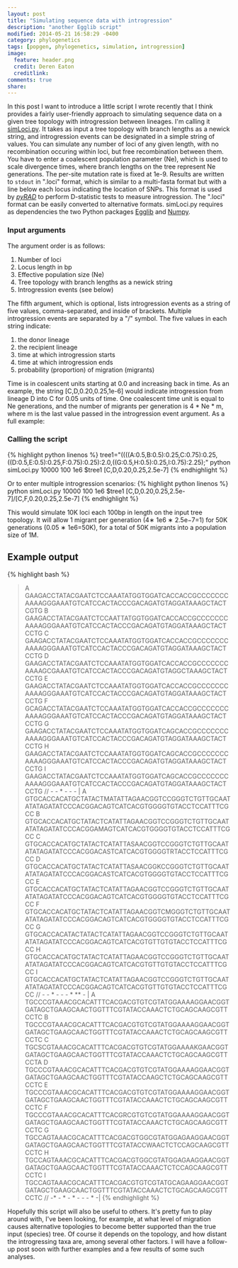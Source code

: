 ```yaml
---
layout: post
title: "Simulating sequence data with introgression"
description: "another Egglib script"
modified: 2014-05-21 16:58:29 -0400
category: phylogenetics
tags: [popgen, phylogenetics, simulation, introgression]
image:
  feature: header.png
  credit: Deren Eaton
  creditlink: 
comments: true
share: 
---
```


In this post I want to introduce a little script I wrote recently that I think provides a fairly user-friendly approach to simulating sequence data on a given tree topology with introgression between lineages. I'm calling it [simLoci.py](/software/). It takes as input a tree topology with branch lengths as a newick string, and introgression events can be designated in a simple string of values. You can simulate any number of loci of any given length, with no recombination occuring within loci, but free recombination between them. You have to enter a coalescent population parameter (Ne), which is used to scale divergence times, where branch lengths on the tree represent Ne generations. The per-site mutation rate is fixed at 1e-9. Results are written to `stdout` in ".loci" format, which is similar to a multi-fasta format but with a line below each locus indicating the location of SNPs. This format is used by [_pyRAD_](/software/) to perform D-statistic tests to measure introgression. The ".loci" format can be easily converted to alternative formats. simLoci.py requires as dependencies the two Python packages [Egglib](http://egglib.sourceforge.net/) and [Numpy](http://www.numpy.org/). 

### Input arguments
The argument order is as follows:  

1. Number of loci
2. Locus length in bp
3. Effective population size (Ne)
4. Tree topology with branch lengths as a newick string 
5. Introgression events (see below)

The fifth argument, which is optional, lists introgression events as a string of five values, comma-separated, and inside of brackets. Multiple introgression events are separated by a "/" symbol. The five values in each string indicate:  

1. the donor lineage
2. the recipient lineage
3. time at which introgression starts
4. time at which introgression ends
5. probability (proportion) of migration (migrants)

Time is in coalescent units starting at 0.0 and increasing back in time. As an example, the string [C,D,0.20,0.25,1e-6] would indicate introgression from lineage D into C for 0.05 units of time. One coalescent time unit is equal to Ne generations, and the number of migrants per generation is 4 * Ne * m, where m is the last value passed in the introgression event argument. As a full example:  

### Calling the script
{% highlight python linenos %}
tree1="((((A:0.5,B:0.5):0.25,C:0.75):0.25,((D:0.5,E:0.5):0.25,F:0.75):0.25):2.0,((G:0.5,H:0.5):0.25,I:0.75):2.25);"
python simLoci.py 10000 100 1e6 $tree1 [C,D,0.20,0.25,2.5e-7]
{% endhighlight %}

Or to enter multiple introgression scenarios:
{% highlight python linenos %}
python simLoci.py 10000 100 1e6 $tree1 [C,D,0.20,0.25,2.5e-7]/[C,F,0.20,0.25,2.5e-7]
{% endhighlight %}

This would simulate 10K loci each 100bp in length on the input tree topology. It will allow 1 migrant per generation (4∗ 1e6 ∗ 2.5e−7=1) for 50K generations (0.05 ∗ 1e6=50K), for a total of 50K migrants into a population size of 1M.


## Example output
{% highlight bash %}
>A         GAAGACCTATACGAATCTCCAAATATGGTGGATCACCACCGCCCCCCCAAAAGGGAAATGTCATCCACTACCCGACAGATGTAGGATAAAGCTACTCGTG
>B         GAAGACCTATACGAATCTCCAATTATGGTGGATCACCACCGCCCCCCCAAAAGGGAAATGTCATCCACTACCCGACAGATGTAGGATAAAGCTACTCCTG
>C         GAAGACCTATACGAATCTCCAAATATGGTGGATCACCACCGCCCCCCCAAAAGGGAAATGTCATCCACTACCCGACAGATGTAGGATAAAGCTACTCCTG
>D         GAAGACCTATACGAATCTCCAAATATGGTGGATCACCACCGCCCCCCCAAAAGCGAAATGTCATCCACTACCCGACAGATGTAGGCTAAAGCTACTCCTG
>E         GAAGACCTATACGAATCTCCAAATATGGTGGATCACCACCGCCCCCCCAAAAGGGAAATGTCATCCACTACCCGACAGATGTAGGATAAAGCTACTCCTG
>F         GCAGACCTATACGAATCTCCAAATATGGTGGATCACCACCGCCCCCCCAAAAGGGAAATGTCATCCACTACCCGACAGATGTAGGATAAAGCTACTCCTG
>G         GAAGACCTATACGAATCTCCAAATATGGTGGATCAGCACCGCCCCCCCAAAAGGGAAATGTCATCCACTACCCGACAGATGTAGGATAAAGCTACTCCTG
>H         GAAGACCTATACGAATCTCCAAATATGGTGGATCAGCACCGCCCCCCCAAAAGGGAAATGTCATCCACTACCCGACAGATGTAGGATAAAGCTACTCCTG
>I         GAAGACCTATACGAATCTCCAAATATGGTGGATCAGCACCGCCCCCCCAAAAGGGAAATGTCATCCACTACCCGACAGATGTAGGATAAAGCTACTCCTG
//          -                    -            *                 -                               -           -  |
>A         GTGCACCACATGCTATACTMATATTAGAACGGTCCGGGTCTGTTGCAATATATAGATATCCCACGGACAGTCATCACGTGGGGTGTACCTCCATTTCGCC
>B         GTGCACCACATGCTATACTCATATTAGAACGGTCCGGGTCTGTTGCAATATATAGATATCCCACGGAMAGTCATCACGTGGGGTGTACCTCCATTTCGCC
>C         GTGCACCACATGCTATACTCATATTASAACGGTCCGGGTCTGTTGCAATATATAGATATCCCACGGACASTCATCACGTGGGGTRTACCTCCATTTCGCC
>D         GTGCACCACATGCTATACTCATATTASAACGGKCCGGGTCTGTTGCAATATATAGATATCCCACGGACASTCATCACGTGGGGTGTACCTCCATTTCGCC
>E         GTGCACCACATGCTATACTCATATTAGAACGGTCCGGGTCTGTTGCAATATATAGATATCCCACGGACAGTCATCACGTGGGGTGTACCTCCATTTCGCC
>F         GTGCACCACATGCTATACTCATATTAGAACGGTCMGGGTCTGTTGCAATATATAGATATCCCACGGACAGTCATCACGTGGGGTGTACCTCCATTTCGCC
>G         GTGCACCACATACTATACTCATATTAGAACGGTCCGGGTCTGTTGCAATATATAGATATCCCACGGACAGTCATCACGTGTTGTGTACCTCCATTTCGCC
>H         GTGCACCACATGCTATACTCATATTAGAACGGTCCGGGTCTGTTGCAATATATAGATATCCCACGGACAGTCATCACGTGTTGTGTACCTCCATTTCGCC
>I         GTGCACCACATGCTATACTCATATTAGAACGGTCCGGGTCTGTTGCAATATATAGATATCCCACGGACAGTCATCACGTGTTGTGTACCTCCATTTCGCC
//                    -       -      *     - -                                - *          **  -               |
>A         TGCCCGTAAACGCACATTTCACGACGTGTCGTATGGAAAAGGAACGGTGATAGCTGAAGCAACTGGTTTCGTATACCAAACTCTGCAGCAAGCGTTCCTC
>B         TGCCCGTAAACGCACATTTCACGACGTGTCGTATGGAAAAGGAACGGTGATAGCTGAAGCAACTGGTTTCGTATACCAAACTCTGCAGCAAGCGTTCCTC
>C         TGCSCGTAAACGCACATTTCACGACGTGTCGTATGGAAAAKGAACGGTGATAGCTGAAGCAACTGGTTTCGTATACCAAACTCTGCAGCAAGCGTTCCTA
>D         TGCCCGTAAACGCACATTTCACGACGTGTCGTATGGAAAAGGAACGGTGATAGCTGAAGCAACTGGTTTCGTATACCAAGCTCTGCAGCAAGCGTTCCTC
>E         TGCCCGTAAACGCACATTTCACGACGTGTCGTATGGAAAAGGAACGGTGATAGCTGAAGCAACTGGTTTCGTATACCAAACTCTGCAGCAAGCGTTCCTC
>F         TGCCCGTAAACGCACATTTCACGRCGTGTCGTATGGAAAAGGAACGGTGATAGCTGAAGCAACTGGTTTCGTATACCAAACTCTGCAGCAAGCGTTCCTC
>G         TGCCAGTAAACGCACATTTCACGACGTGGCGTATGGAGAAGGAACGGTGATAGCTGAAGCAACTGGTTTCGTATACCWAACTCTCCAGCAAGCGTTCCTC
>H         TGCCAGTAAACGCACATTTCACGACGTGGCGTATGGAGAAGGAACGGTGATAGCTGAAGCAACTGGTTTCGTATACCAAACTCTCCAGCAAGCGTTCCTC
>I         TGCCAGTAAACGCACATTTCACGACGTGTCGTATGCAGAAGGAACGGTGATAGCTGAAGCAACTGGTTTCGTATACCAAACTCTGCAGCAAGCGTTCCTC
//            -*                  -    *      - *  -                                    - -    *              -|
{% endhighlight %}


Hopefully this script will also be useful to others. It's pretty fun to play around with, I've been looking, for example, at what level of migration causes alternative topologies to become better supported than the true input (species) tree. Of course it depends on the topology, and how distant the introgressing taxa are, among several other factors. I will have a follow-up post soon with further examples and a few results of some such analyses. 